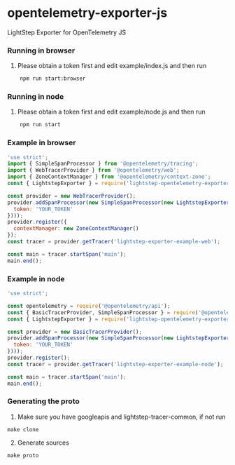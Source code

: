 # opentelemetry-exporter-js
LightStep Exporter for OpenTelemetry JS

### Running in browser
1. Please obtain a token first and edit example/index.js and then run
```bash
    npm run start:browser
```

### Running in node
1. Please obtain a token first and edit example/node.js and then run
```bash
    npm run start
```

### Example in browser

```javascript
'use strict';
import { SimpleSpanProcessor } from '@opentelemetry/tracing';
import { WebTracerProvider } from '@opentelemetry/web';
import { ZoneContextManager } from '@opentelemetry/context-zone';
const { LightstepExporter } = require('lightstep-opentelemetry-exporter');

const provider = new WebTracerProvider();
provider.addSpanProcessor(new SimpleSpanProcessor(new LightstepExporter({
  token: 'YOUR_TOKEN'
})));
provider.register({
  contextManager: new ZoneContextManager()
});
const tracer = provider.getTracer('lightstep-exporter-example-web');

const main = tracer.startSpan('main');
main.end();
```

### Example in node

```javascript
'use strict';

const opentelemetry = require('@opentelemetry/api');
const { BasicTracerProvider, SimpleSpanProcessor } = require('@opentelemetry/tracing');
const { LightstepExporter } = require('lightstep-opentelemetry-exporter');

const provider = new BasicTracerProvider();
provider.addSpanProcessor(new SimpleSpanProcessor(new LightstepExporter({
  token: 'YOUR_TOKEN'
})));
provider.register();
const tracer = provider.getTracer('lightstep-exporter-example-node');

const main = tracer.startSpan('main');
main.end();

```

### Generating the proto
1. Make sure you have googleapis and lightstep-tracer-common, if not run
```
make clone
```
2. Generate sources
```
make proto
```